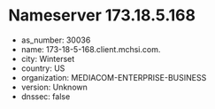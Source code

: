 # Nameserver 173.18.5.168

* as_number: 30036
* name: 173-18-5-168.client.mchsi.com.
* city: Winterset
* country: US
* organization: MEDIACOM-ENTERPRISE-BUSINESS
* version: Unknown
* dnssec: false
